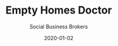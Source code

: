 ---
date: 2020-01-02
title: Empty Homes Doctor
subtitle: Social Business Brokers
category: documentary
code: <iframe src="https://player.vimeo.com/video/128300077?color=b4d7ad&title=0&byline=0&portrait=0" width="640" height="360" frameborder="0" allow="autoplay; fullscreen" allowfullscreen loading="lazy"></iframe>
---